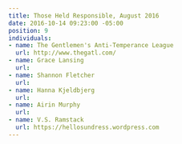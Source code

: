 ```yaml
---
title: Those Held Responsible, August 2016
date: 2016-10-14 09:23:00 -05:00
position: 9
individuals:
- name: The Gentlemen's Anti-Temperance League
  url: http://www.thegatl.com/
- name: Grace Lansing
  url: 
- name: Shannon Fletcher
  url: 
- name: Hanna Kjeldbjerg
  url: 
- name: Airin Murphy
  url: 
- name: V.S. Ramstack
  url: https://hellosundress.wordpress.com
---
```


